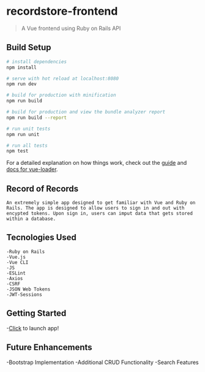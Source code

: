 # recordstore-frontend

> A Vue frontend using Ruby on Rails API

## Build Setup

``` bash
# install dependencies
npm install

# serve with hot reload at localhost:8080
npm run dev

# build for production with minification
npm run build

# build for production and view the bundle analyzer report
npm run build --report

# run unit tests
npm run unit

# run all tests
npm test
```

For a detailed explanation on how things work, check out the [guide](http://vuejs-templates.github.io/webpack/) and [docs for vue-loader](http://vuejs.github.io/vue-loader).


## Record of Records 

    An extremely simple app designed to get familiar with Vue and Ruby on Rails. The app is designed to allow users to sign in and out with encypted tokens. Upon sign in, users can imput data that gets stored within a database.

## Tecnologies Used 
    -Ruby on Rails
    -Vue.js
    -Vue CLI
    -JS
    -ESLint
    -Axios
    -CSRF
    -JSON Web Tokens
    -JWT-Sessions



## Getting Started 
-[Click](http://localhost:8080/) to launch app!

## Future Enhancements 
   -Bootstrap Implementation 
   -Additional CRUD Functionality 
   -Search Features 
